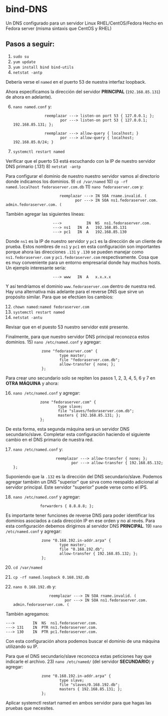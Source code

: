 # bind-DNS
Un DNS configurado para un servidor Linux RHEL/CentOS/Fedora
Hecho en Fedora server (misma sintaxis que CentOS y RHEL)

## Pasos a seguir:

1) `sudo su`
2) `yum update`
3) `yum install bind bind-utils`
5) `netstat -antp`

Debería verse el `named` en el puerto 53 de nuestra interfaz loopback.

Ahora especificamos la dirección del servidor **PRINCIPAL** (`192.168.85.131`) de ahora en adelante).

6) `nano named.conf` y:
   
                     reemplazar ---> listen-on port 53 { 127.0.0.1; };
                            por ---> listen-on port 53 { 127.0.0.1; 192.168.85.131; };

                     reemplazar ---> allow-query { localhost; }
                            por ---> allow-query { localhost; 192.168.85.0/24; }

7) `systemctl restart named`

Verificar que el puerto 53 está escuchando con la IP de nuestro servidor DNS primario (.131)
8) `netstat -antp`

Para configurar el dominio de nuestro nuestro servidor vamos al directorio donde indicamos los dominios.
9) `cd /var/named`
10) `cp -rf named.localhost fedoraserver.com.db`
11) `nano fedoraserver.com` y:

                            reemplazar ---> IN SOA rname.invalid. (
                                   por ---> IN SOA ns1.fedoraserver.com. admin.fedoraserver.com. (

También agregar las siguientes líneas:

                         --->           IN	NS	ns1.fedoraserver.com.
                         ---> ns1	IN	A	192.168.85.131 
                         ---> pc1	IN	A	192.168.85.130

Donde `ns1` es la IP de nuestro servidor y `pc1` es la dirección de un cliente de prueba. Estos nombres de `ns1` y `pc1` en esta configuración son importantes porque ahora las direcciones `.131` y `.130` se pueden manejar como `ns1.fedoraserver.com` y `pc1.fedoraserver.com` respectivamente. Cosa que es muy conveniente para un entorno empresarial donde hay muchos hosts. Un ejemplo interesante sería:

                         ---> www	IN	A	x.x.x.x

Y así tendríamos el dominio `www.fedoraserver.com` dentro de nuestra red. Hay una alternativa más adelante para el reverse DNS que sirve un propósito similar. Para que se efectúen los cambios:

12) `chown named:named fedoraserver.com`
13) `systemctl restart named`
14) `netstat -antu`

Revisar que en el puesto 53 nuestro servidor esté presente.

Finalmente, para que nuestro servidor DNS principal reconozca estos dominios.
15) `nano /etc/named.conf` y agregar:

 					zone "fedoraserver.com" {
        					type master;
        					file "fedoraserver.com.db";
        					allow-transfer { none; };
					};

Para crear uno secundario solo se repiten los pasos 1, 2, 3, 4, 5, 6 y 7 en **OTRA MÁQUINA** y ahora:

16) `nano /etc/named.conf` y agregar:

 					zone "fedoraserver.com" {
        					type slave;
        					file "slaves/fedoraserver.com.db";
        					masters { 192.168.85.131; };
					};

De esta forma, esta segunda máquina será un servidor DNS secundario/slave. Completar esta configuración haciendo el siguiente cambio en el DNS primario de nuestra red.

17) `nano /etc/named.conf` y:

                           reemplazar ---> allow-transfer { none; };
                                  por ---> allow-transfer { 192.168.85.132; };

Suponiendo que la `.132` es la dirección del DNS secundario/slave. Podemos agregar también un DNS "superior" que sirva como reespaldo adicional al servidor principal. Este servidor "superior" puede verse como el IPS.

18) `nano /etc/named.conf` y agregar:
    
					forwarders { 8.8.8.8; };

Es importante tener funciones de reverse DNS para poder identificar los dominios asociados a cada dirección IP en ese orden y no al revés. Para esta configuración debemos dirigirnos al servidor DNS **PRINCIPAL**.
19) `nano /etc/named.conf` y agregar:

 					zone "0.168.192.in-addr.arpa" {
        					type master;
        					file "0.168.192.db";
        					allow-transfer { 192.168.85.132; };
					};
20) `cd /var/named`
21) `cp -rf named.loopback 0.168.192.db`
22) `nano 0.168.192.db` y:

                        reemplazar ---> IN SOA rname.invalid. (
                               por ---> IN SOA ns1.fedoraserver.com. admin.fedoraserver.com. (

También agregamos:

	--->    	IN	NS	ns1.fedoraserver.com.
	---> 131	IN	PTR	ns1.fedoraserver.com.
	---> 130	IN	PTR	pc1.fedoraserver.com.

Con esta configuración ahora podemos buscar el dominio de una máquina utilizando su IP.

Para que el DNS secundario/slave reconozca estas peticiones hay que indicarle el archivo. 
23) `nano /etc/named/` (del servidor **SECUNDARIO**) y agregar:

 					zone "0.168.192.in-addr.arpa" {
        					type slave;
        					file "slaves/0.168.192.db";
        					masters { 192.168.85.131; };
					};

Aplicar systemctl restart named en ambos servidor para que hagas las pruebas que necesites.
